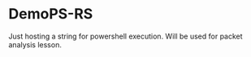 # DemoPS-RS
Just hosting a string for powershell execution. Will be used for packet analysis lesson.

